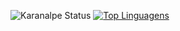![Karanalpe Status](https://github-readme-stats.vercel.app/api?username=arthursean&show_icons=true&theme=midnight-purple)
[![Top Linguagens](https://github-readme-stats.vercel.app/api/top-langs/?username=arthursean&layout=compact)](https://github.com/anuraghazra/github-readme-stats)
<!--
**arthursean/arthursean** is a ✨ _special_ ✨ repository because its `README.md` (this file) appears on your GitHub profile.

Here are some ideas to get you started:

- 🔭 I’m currently working on ...
- 🌱 I’m currently learning ...
- 👯 I’m looking to collaborate on ...
- 🤔 I’m looking for help with ...
- 💬 Ask me about ...
- 📫 How to reach me: ...
- 😄 Pronouns: ... 
- ⚡ Fun fact: ...
-->
